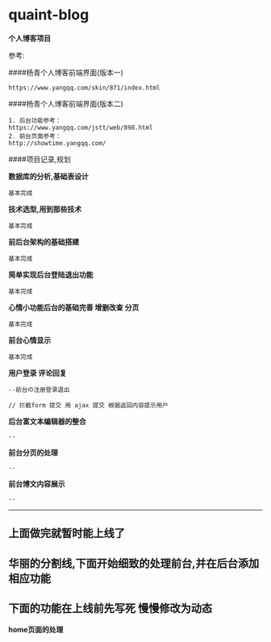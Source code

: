 # quaint-blog

**个人博客项目**

参考:

####杨青个人博客前端界面(版本一)

    https://www.yangqq.com/skin/871/index.html

####杨青个人博客前端界面(版本二)

    1. 后台功能参考：
    https://www.yangqq.com/jstt/web/898.html
    2. 前台页面参考：
    http://showtime.yangqq.com/
    


####项目记录,规划

**数据库的分析,基础表设计**

    基本完成

**技术选型,用到那些技术**

    基本完成

**前后台架构的基础搭建**

    基本完成

**简单实现后台登陆退出功能**

    基本完成
    
**心情小功能后台的基础完善 增删改查 分页**
    
    基本完成
    
**前台心情显示**
    
    基本完成
    
**用户登录 评论回复**
    
    --前台の注册登录退出
    
    // 拦截form 提交 用 ajax 提交 根据返回内容提示用户
    
**后台富文本编辑器的整合**
    
    --
    
**前台分页的处理**
    
    --
    
**前台博文内容展示**
    
    --
    

    
-------------------------------------- 
   上面做完就暂时能上线了
--------------------------------------
华丽的分割线,下面开始细致的处理前台,并在后台添加相应功能
--------------------------------------
   下面的功能在上线前先写死 慢慢修改为动态
--------------------------------------

**home页面的处理**